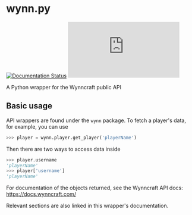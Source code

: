 # wynn.py

[![Documentation Status](https://readthedocs.org/projects/wynnpy/badge/?version=latest)](https://wynnpy.readthedocs.io/en/latest/?badge=latest)
[![PyPI](https://img.shields.io/pypi/v/wynn.py)](https://pypi.org/project/wynn.py/)

A Python wrapper for the Wynncraft public API

## Basic usage

API wrappers are found under the `wynn` package. To fetch a player's
data, for example, you can use

```python
>>> player = wynn.player.get_player('playerName')
```

Then there are two ways to access data inside

```python
>>> player.username
'playerName'
>>> player['username']
'playerName'
```

For documentation of the objects returned, see the Wynncraft API docs:
https://docs.wynncraft.com/

Relevant sections are also linked in this wrapper's documentation.

